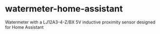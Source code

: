 # watermeter-home-assistant
Watermeter with a LJ12A3-4-Z/BX 5V inductive proximity sensor designed for Home Assistant

